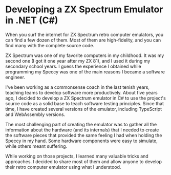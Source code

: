 # Developing a ZX Spectrum Emulator in .NET (C#)

When you surf the internet for ZX Spectrum retro computer emulators, you can find a few dozen of them. Most of them are high-fidelity, and you can find many with the complete source code.

ZX Spectrum was one of my favorite computers in my childhood. It was my second one (I got it one year after my ZX 81), and I used it during my secondary school years. I guess the experience I obtained while programming my Speccy was one of the main reasons I became a software engineer.

I've been working as a commonsense coach in the last tenish years, teaching teams to develop software more productively. About five years ago, I decided to develop a ZX Spectrum emulator in C# to use the project's source code as a solid base to teach software testing principles. Since that time, I have created several versions of the emulator, including TypeScript and WebAssembly versions.

The most challenging part of creating the emulator was to gather all the information about the hardware (and its internals) that I needed to create the software pieces that provided the same feeling I had when holding the Speccy in my hand. Some hardware components were easy to simulate, while others meant suffering.

While working on those projects, I learned many valuable tricks and approaches. I decided to share most of them and allow anyone to develop their retro computer emulator using what I understood.
